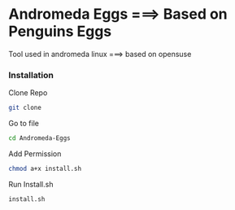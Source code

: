 # Andromeda Eggs ===> Based on Penguins Eggs
Tool used in andromeda linux ===> based on opensuse

### Installation

Clone Repo 
```bash
git clone
```

Go to file
```bash
cd Andromeda-Eggs
```

Add Permission
```bash
chmod a+x install.sh
```

Run Install.sh
```bash
install.sh
```
